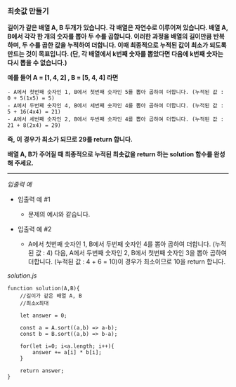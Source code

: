 ### 최솟값 만들기

**길이가 같은 배열 A, B 두개가 있습니다. 각 배열은 자연수로 이루어져 있습니다. 배열 A, B에서 각각 한 개의 숫자를 뽑아 두 수를 곱합니다. 이러한 과정을 배열의 길이만큼 반복하며, 두 수를 곱한 값을 누적하여 더합니다. 이때 최종적으로 누적된 값이 최소가 되도록 만드는 것이 목표입니다. (단, 각 배열에서 k번째 숫자를 뽑았다면 다음에 k번째 숫자는 다시 뽑을 수 없습니다.)**

**예를 들어 A = [1, 4, 2] , B = [5, 4, 4] 라면**

```
- A에서 첫번째 숫자인 1, B에서 첫번째 숫자인 5를 뽑아 곱하여 더합니다. (누적된 값 : 0 + 5(1x5) = 5)
- A에서 두번째 숫자인 4, B에서 세번째 숫자인 4를 뽑아 곱하여 더합니다. (누적된 값 : 5 + 16(4x4) = 21)
- A에서 세번째 숫자인 2, B에서 두번째 숫자인 4를 뽑아 곱하여 더합니다. (누적된 값 : 21 + 8(2x4) = 29)
```

**즉, 이 경우가 최소가 되므로 29를 return 합니다.**

**배열 A, B가 주어질 때 최종적으로 누적된 최솟값을 return 하는 solution 함수를 완성해 주세요.**

---

_입출력 예_

- 입출력 예 #1

  - 문제의 예시와 같습니다.

- 입출력 예 #2

  - A에서 첫번째 숫자인 1, B에서 두번째 숫자인 4를 뽑아 곱하여 더합니다. (누적된 값 : 4) 다음, A에서 두번째 숫자인 2, B에서 첫번째 숫자인 3을 뽑아 곱하여 더합니다. (누적된 값 : 4 + 6 = 10)이 경우가 최소이므로 10을 return 합니다.

_solution.js_

```
function solution(A,B){
    //길이가 같은 배열 A, B
    //최소x최대

    let answer = 0;

    const a = A.sort((a,b) => a-b);
    const b = B.sort((a,b) => b-a);

    for(let i=0; i<a.length; i++){
        answer += a[i] * b[i];
    }

    return answer;
}
```
